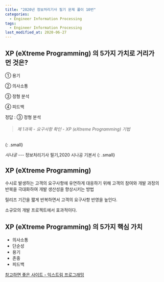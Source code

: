 ```yaml
---
title: "2020년 정보처리기사 필기 문제 풀이 10번"
categories:
  - Engineer Information Processing
tags: 
  - Engineer Information Processing
last_modified_at: 2020-06-27
---
```


## XP (eXtreme Programming) 의 5가지 가치로 거리가 먼 것은?

① 용기

② 의사소통

③ 정형 분석

④ 피드백

정답 : ③ 정형 분석

> ###### 제 1과목 - 요구사항 확인 - XP (eXtreme Programming) 기법
{: .small}

<cite>시나공</cite> --- 정보처리기사 필기,2020 시나공 기본서
{: .small}

## XP (eXtreme Programming)

수시로 발생하는 고객의 요구사항에 유연하게 대응하기 위해 고객의 참여와 개발 과정의 반복을 극대화하여 개발 생산성을 향상시키는 방법

릴리즈 기간을 짧게 반복하면서 고객의 요구사항 반영을 높인다.

소규모의 개발 프로젝트에서 효과적이다.

## XP (eXtreme Programming) 의 5가지 핵심 가치

  * 의사소통
  * 단순성
  * 용기
  * 존중
  * 피드백

[참고하면 좋은 사이트 - 익스트림 프로그래밍](https://ko.wikipedia.org/wiki/%EC%9D%B5%EC%8A%A4%ED%8A%B8%EB%A6%BC_%ED%94%84%EB%A1%9C%EA%B7%B8%EB%9E%98%EB%B0%8D)





 

